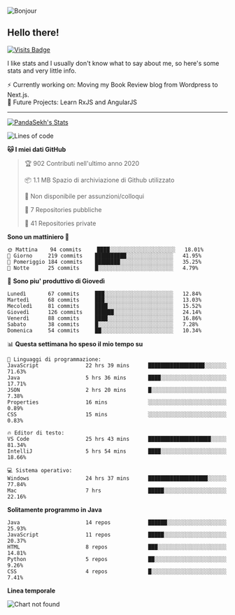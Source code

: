 ![Bonjour](https://i.redd.it/ayih4qogh2a51.png)

## Hello there!
[![Visits Badge](https://badges.pufler.dev/visits/PandaSekh/PandaSekh)](https://alessiofranceschi.me)

I like stats and I usually don't know what to say about me, so here's some stats and very little info.

⚡ Currently working on: Moving my Book Review blog from Wordpress to Next.js.  
🤔 Future Projects: Learn RxJS and AngularJS

---

[![PandaSekh's Stats](https://github-readme-stats.vercel.app/api?username=PandaSekh)](https://alessiofranceschi.me)

<!--START_SECTION:waka-->
![Lines of code](https://img.shields.io/badge/Dal%20mio%20primo%20Hello%20World%20ho%20scritto%20-3.9%20million%20Linee%20di%20codice-blue)

**🐱 I miei dati GitHub** 

> 🏆 902 Contributi nell'ultimo anno 2020
 > 
> 📦 1.1 MB Spazio di archiviazione di Github utilizzato 
 > 
> 🚫 Non disponibile per assunzioni/colloqui
 > 
> 📜 7 Repositories pubbliche 
 > 
> 🔑 41 Repositories private  
 > 
**Sono un mattiniero 🐤** 

```text
🌞 Mattina    94 commits     ████░░░░░░░░░░░░░░░░░░░░░   18.01% 
🌆 Giorno     219 commits    ██████████░░░░░░░░░░░░░░░   41.95% 
🌃 Pomeriggio 184 commits    ████████░░░░░░░░░░░░░░░░░   35.25% 
🌙 Notte      25 commits     █░░░░░░░░░░░░░░░░░░░░░░░░   4.79%

```
📅 **Sono piu' produttivo di Giovedì** 

```text
Lunedì       67 commits     ███░░░░░░░░░░░░░░░░░░░░░░   12.84% 
Martedì      68 commits     ███░░░░░░░░░░░░░░░░░░░░░░   13.03% 
Mecoledì     81 commits     ████░░░░░░░░░░░░░░░░░░░░░   15.52% 
Giovedì      126 commits    ██████░░░░░░░░░░░░░░░░░░░   24.14% 
Venerdì      88 commits     ████░░░░░░░░░░░░░░░░░░░░░   16.86% 
Sabato       38 commits     █░░░░░░░░░░░░░░░░░░░░░░░░   7.28% 
Domenica     54 commits     ██░░░░░░░░░░░░░░░░░░░░░░░   10.34%

```


📊 **Questa settimana ho speso il mio tempo su** 

```text
💬 Linguaggi di programmazione: 
JavaScript               22 hrs 39 mins      ██████████████████░░░░░░░   71.63% 
Java                     5 hrs 36 mins       ████░░░░░░░░░░░░░░░░░░░░░   17.71% 
JSON                     2 hrs 20 mins       █░░░░░░░░░░░░░░░░░░░░░░░░   7.38% 
Properties               16 mins             ░░░░░░░░░░░░░░░░░░░░░░░░░   0.89% 
CSS                      15 mins             ░░░░░░░░░░░░░░░░░░░░░░░░░   0.83%

🔥 Editor di testo: 
VS Code                  25 hrs 43 mins      ████████████████████░░░░░   81.34% 
IntelliJ                 5 hrs 54 mins       ████░░░░░░░░░░░░░░░░░░░░░   18.66%

💻 Sistema operativo: 
Windows                  24 hrs 37 mins      ███████████████████░░░░░░   77.84% 
Mac                      7 hrs               █████░░░░░░░░░░░░░░░░░░░░   22.16%

```

**Solitamente programmo in Java** 

```text
Java                     14 repos            ██████░░░░░░░░░░░░░░░░░░░   25.93% 
JavaScript               11 repos            █████░░░░░░░░░░░░░░░░░░░░   20.37% 
HTML                     8 repos             ███░░░░░░░░░░░░░░░░░░░░░░   14.81% 
Python                   5 repos             ██░░░░░░░░░░░░░░░░░░░░░░░   9.26% 
CSS                      4 repos             █░░░░░░░░░░░░░░░░░░░░░░░░   7.41%

```


**Linea temporale**

![Chart not found](https://raw.githubusercontent.com/PandaSekh/PandaSekh/master/charts/bar_graph.png) 


<!--END_SECTION:waka-->
